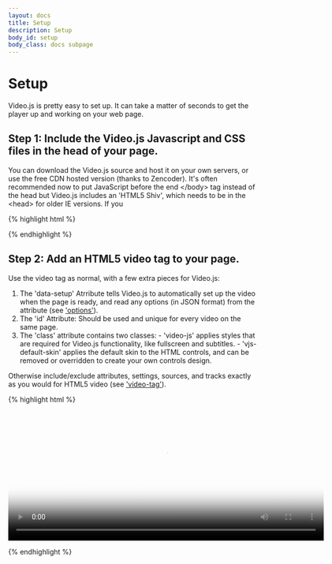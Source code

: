 ```yaml
---
layout: docs
title: Setup
description: Setup
body_id: setup
body_class: docs subpage
---
```


Setup
=====

Video.js is pretty easy to set up. It can take a matter of seconds to get the player up and working on your web page.

Step 1: Include the Video.js Javascript and CSS files in the head of your page.
------------------------------------------------------------------------------
You can download the Video.js source and host it on your own servers, or use the free CDN hosted version (thanks to Zencoder). It's often recommended now to put JavaScript before the end \</body\> tag instead of the head but Video.js includes an 'HTML5 Shiv', which needs to be in the \<head\> for older IE versions. If you 

{% highlight html %}

<script src="http://vjs.zencdn.net/c/video.js"></script>
<link href="http://vjs.zencdn.net/c/video-js.css" rel="stylesheet">

{% endhighlight %}


Step 2: Add an HTML5 video tag to your page.
--------------------------------------------
Use the video tag as normal, with a few extra pieces for Video.js:

  1. The 'data-setup' Atrribute tells Video.js to automatically set up the video when the page is ready, and read any options (in JSON format) from the attribute (see ['options'](http://videojs.com/docs/options/)).
  2. The 'id' Attribute: Should be used and unique for every video on the same page.
  3. The 'class' attribute contains two classes:
    - 'video-js' applies styles that are required for Video.js functionality, like fullscreen and subtitles.
    - 'vjs-default-skin' applies the default skin to the HTML controls, and can be removed or overridden to create your own controls design.

Otherwise include/exclude attributes, settings, sources, and tracks exactly as you would for HTML5 video (see ['video-tag'](http://videojs.com/docs/video-tag.html)).

{% highlight html %}

<video id="example_video_1" class="video-js vjs-default-skin"  
  controls preload="auto" width="640" height="264"  
  poster="http://video-js.zencoder.com/oceans-clip.png"  
  data-setup='{"example_option":true}'>  
 <source src="http://video-js.zencoder.com/oceans-clip.mp4" type='video/mp4' />
 <source src="http://video-js.zencoder.com/oceans-clip.webm" type='video/webm' />
 <source src="http://video-js.zencoder.com/oceans-clip.ogv" type='video/ogg' />
</video>

{% endhighlight %}

